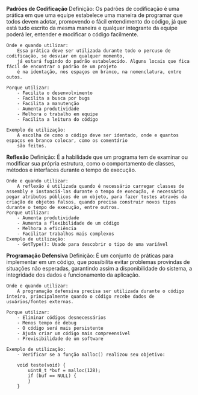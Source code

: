 **Padrões de Codificação**
    Definição:
        Os padrões de codificação é uma prática em que uma equipe estabelece uma maneira de programar que
        todos devem adotar, promovendo o fácil entendimento do código, já que está tudo escrito da mesma
        maneira e qualquer integrante da equipe poderá ler, entender e modificar o código facilmente.   

    Onde e quando utilizar:
        Essa prática deve ser utilizada durante todo o percuso de codificação, se desviar em qualquer momento,
        já estará fugindo do padrão estabelecido. Alguns locais que fica fácil de encontrar o padrão de um projeto
        é na identação, nos espaços em branco, na nomenclatura, entre outos.

    Porque utilizar:
        - Facilita o desenvolvimento
        - Facilita a busca por bugs
        - Facilita a manutenção
        - Aumenta produtividade
        - Melhora o trabalho em equipe
        - Facilita a leitura do código

    Exemplo de utilização:
        A escolha de como o código deve ser identado, onde e quantos espaços em branco colocar, como os comentário
        são feitos.

**Reflexão**
    Definição:
        É a habilidade que um programa tem de examinar ou modificar sua própria estrutura, como o comportamento de
        classes, métodos e interfaces durante o tempo de execução.  

    Onde e quando utilizar:
        A reflexão é utilizada quando é necessário carregar classes de assembly e instanciá-las durante o tempo de execução, é necessário pegar atributos públicos de um objeto, para fazer testes através da criação de objetos falsos, quando precisa construir novos tipos durante o tempo de execução, entre outros.
    Porque utilizar:
        - Aumenta produtividade
        - Aumenta a flexibilidade de um código
        - Melhora a eficiência
        - Facilitar trabalhos mais complexos
    Exemplo de utilização:
        - GetType(): Usado para descobrir o tipo de uma variável
**Programação Defensiva**
    Definição:
        É um conjunto de práticas para implementar em um código, que possibilita evitar problemas provindas de situações não esperadas, garantindo assim a disponibilidade do sistema, a integridade dos dados e funcionamento da aplicação.

    Onde e quando utilizar:
        A programação defensiva precisa ser utilizada durante o código inteiro, principalmente quando o código recebe dados de usuários/fontes externas.

    Porque utilizar:
        - Eliminar códigos desnecessários
        - Menos tempo de debug
        - O código será mais persistente
        - Ajuda criar um código mais compreensivel
        - Previsibilidade de um software

    Exemplo de utilização:
        - Verificar se a função malloc() realizou seu objetivo:
        
        void teste(void) {
            uint8_t *buf = malloc(128);
            if (buf == NULL) {
            }
        }